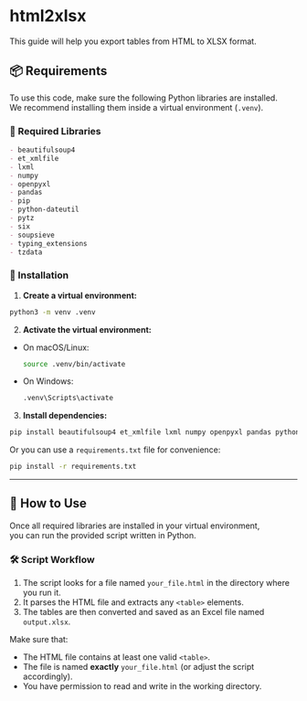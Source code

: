 # html2xlsx
This guide will help you export tables from HTML to XLSX format.




## 📦 Requirements

To use this code, make sure the following Python libraries are installed.  
We recommend installing them inside a virtual environment (`.venv`).

### 🧰 Required Libraries
```markdown
- beautifulsoup4  
- et_xmlfile  
- lxml  
- numpy  
- openpyxl  
- pandas  
- pip  
- python-dateutil  
- pytz  
- six  
- soupsieve  
- typing_extensions  
- tzdata  
```
### 🔧 Installation

1. **Create a virtual environment:**

```bash
python3 -m venv .venv
```

2. **Activate the virtual environment:**

- On macOS/Linux:
  ```bash
  source .venv/bin/activate
  ```
- On Windows:
  ```bash
  .venv\Scripts\activate
  ```

3. **Install dependencies:**

```bash
pip install beautifulsoup4 et_xmlfile lxml numpy openpyxl pandas python-dateutil pytz six soupsieve typing_extensions tzdata
```

Or you can use a `requirements.txt` file for convenience:

```bash
pip install -r requirements.txt
```

---

## 🚀 How to Use

Once all required libraries are installed in your virtual environment,  
you can run the provided script written in Python.

### 🛠️ Script Workflow

1. The script looks for a file named `your_file.html` in the directory where you run it.
2. It parses the HTML file and extracts any `<table>` elements.
3. The tables are then converted and saved as an Excel file named `output.xlsx`.

Make sure that:

- The HTML file contains at least one valid `<table>`.
- The file is named **exactly** `your_file.html` (or adjust the script accordingly).
- You have permission to read and write in the working directory.


